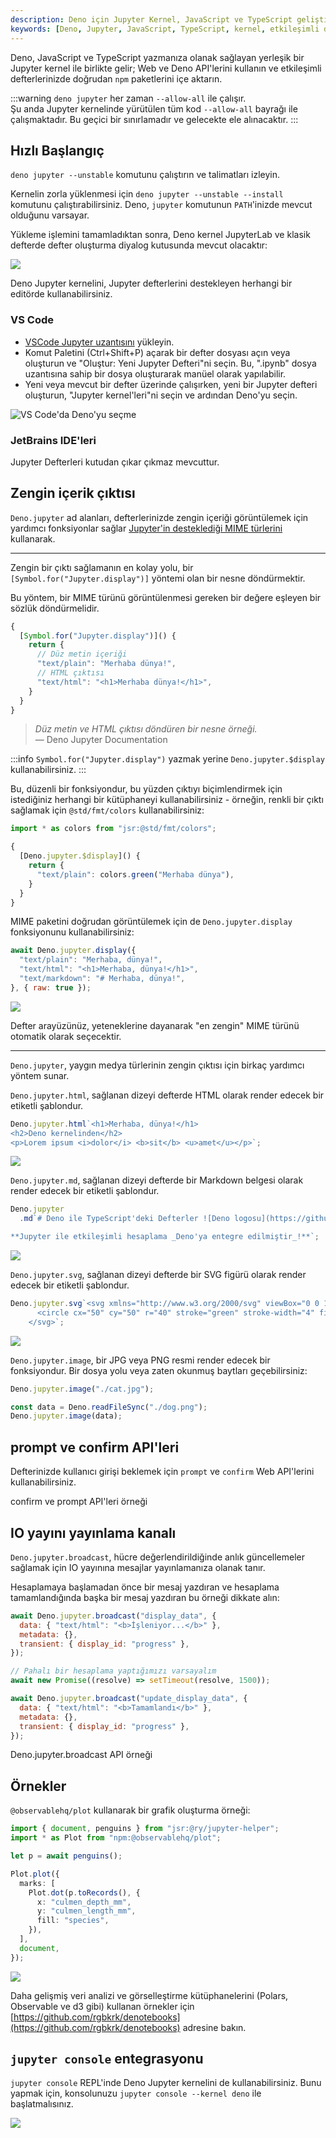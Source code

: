 ```yaml
---
description: Deno için Jupyter Kernel, JavaScript ve TypeScript geliştirme ortamında etkileşimli defterler oluşturmanıza olanak tanır. Deno'nun Jupyter'deki entegrasyonu, zengin içerik çıktıları ve kullanıcı etkileşimi için çeşitli API'lerle donatılmıştır.
keywords: [Deno, Jupyter, JavaScript, TypeScript, kernel, etkileşimli defterler, zengin içerik]
---
```


Deno, JavaScript ve TypeScript yazmanıza olanak sağlayan yerleşik bir Jupyter kernel ile birlikte gelir; Web ve Deno API'lerini kullanın ve etkileşimli defterlerinizde doğrudan `npm` paketlerini içe aktarın.

:::warning 
`deno jupyter` her zaman `--allow-all` ile çalışır.  
Şu anda Jupyter kernelinde yürütülen tüm kod `--allow-all` bayrağı ile çalışmaktadır. Bu geçici bir sınırlamadır ve gelecekte ele alınacaktır.
:::

## Hızlı Başlangıç

`deno jupyter --unstable` komutunu çalıştırın ve talimatları izleyin.

Kernelin zorla yüklenmesi için `deno jupyter --unstable --install` komutunu çalıştırabilirsiniz. Deno, `jupyter` komutunun `PATH`'inizde mevcut olduğunu varsayar.

Yükleme işlemini tamamladıktan sonra, Deno kernel JupyterLab ve klasik defterde defter oluşturma diyalog kutusunda mevcut olacaktır:

![](../../../../images/cikti/denoland/runtime/reference/images/jupyter_notebook.png)

Deno Jupyter kernelini, Jupyter defterlerini destekleyen herhangi bir editörde kullanabilirsiniz.

### VS Code

- [VSCode Jupyter uzantısını](https://marketplace.visualstudio.com/items?itemName=ms-toolsai.jupyter) yükleyin.
- Komut Paletini (Ctrl+Shift+P) açarak bir defter dosyası açın veya oluşturun ve "Oluştur: Yeni Jupyter Defteri"ni seçin. Bu, ".ipynb" dosya uzantısına sahip bir dosya oluşturarak manüel olarak yapılabilir.
- Yeni veya mevcut bir defter üzerinde çalışırken, yeni bir Jupyter defteri oluşturun, "Jupyter kernel'leri"ni seçin ve ardından Deno'yu seçin.

![VS Code'da Deno'yu seçme](https://github.com/denoland/deno-docs/assets/836375/32f0ccc3-35f7-47e5-84f4-17c20a5b5732)

### JetBrains IDE'leri

Jupyter Defterleri kutudan çıkar çıkmaz mevcuttur.

## Zengin içerik çıktısı

`Deno.jupyter` ad alanları, defterlerinizde zengin içeriği görüntülemek için yardımcı fonksiyonlar sağlar [Jupyter'in desteklediği MIME türlerini](https://docs.jupyter.org/en/latest/reference/mimetype.html) kullanarak.

---

Zengin bir çıktı sağlamanın en kolay yolu, bir `[Symbol.for("Jupyter.display")]` yöntemi olan bir nesne döndürmektir.

Bu yöntem, bir MIME türünü görüntülenmesi gereken bir değere eşleyen bir sözlük döndürmelidir.

```ts
{
  [Symbol.for("Jupyter.display")]() {
    return {
      // Düz metin içeriği
      "text/plain": "Merhaba dünya!",
      // HTML çıktısı
      "text/html": "<h1>Merhaba dünya!</h1>",
    }
  }
}
```

> _Düz metin ve HTML çıktısı döndüren bir nesne örneği._  
> — Deno Jupyter Documentation

:::info
`Symbol.for("Jupyter.display")` yazmak yerine `Deno.jupyter.$display` kullanabilirsiniz.
:::

Bu, düzenli bir fonksiyondur, bu yüzden çıktıyı biçimlendirmek için istediğiniz herhangi bir kütüphaneyi kullanabilirsiniz - örneğin, renkli bir çıktı sağlamak için `@std/fmt/colors` kullanabilirsiniz:

```ts
import * as colors from "jsr:@std/fmt/colors";

{
  [Deno.jupyter.$display]() {
    return {
      "text/plain": colors.green("Merhaba dünya"),
    }
  }
}
```

MIME paketini doğrudan görüntülemek için de `Deno.jupyter.display` fonksiyonunu kullanabilirsiniz:

```js
await Deno.jupyter.display({
  "text/plain": "Merhaba, dünya!",
  "text/html": "<h1>Merhaba, dünya!</h1>",
  "text/markdown": "# Merhaba, dünya!",
}, { raw: true });
```

![](../../../../images/cikti/denoland/runtime/reference/images/jupyter-display.png)

Defter arayüzünüz, yeteneklerine dayanarak "en zengin" MIME türünü otomatik olarak seçecektir.

---

`Deno.jupyter`, yaygın medya türlerinin zengin çıktısı için birkaç yardımcı yöntem sunar.

`Deno.jupyter.html`, sağlanan dizeyi defterde HTML olarak render edecek bir etiketli şablondur.

```js
Deno.jupyter.html`<h1>Merhaba, dünya!</h1>
<h2>Deno kernelinden</h2>
<p>Lorem ipsum <i>dolor</i> <b>sit</b> <u>amet</u></p>`;
```

![](../../../../images/cikti/denoland/runtime/reference/images/jupyter-html.png)

`Deno.jupyter.md`, sağlanan dizeyi defterde bir Markdown belgesi olarak render edecek bir etiketli şablondur.

```js
Deno.jupyter
  .md`# Deno ile TypeScript'deki Defterler ![Deno logosu](https://github.com/denoland.png?size=32)

**Jupyter ile etkileşimli hesaplama _Deno'ya entegre edilmiştir_!**`;
```

![](../../../../images/cikti/denoland/runtime/reference/images/jupyter-md.png)

`Deno.jupyter.svg`, sağlanan dizeyi defterde bir SVG figürü olarak render edecek bir etiketli şablondur.

```js
Deno.jupyter.svg`<svg xmlns="http://www.w3.org/2000/svg" viewBox="0 0 100 100">
      <circle cx="50" cy="50" r="40" stroke="green" stroke-width="4" fill="yellow" />
    </svg>`;
```

![](../../../../images/cikti/denoland/runtime/reference/images/jupyter-svg.png)

`Deno.jupyter.image`, bir JPG veya PNG resmi render edecek bir fonksiyondur. Bir dosya yolu veya zaten okunmuş baytları geçebilirsiniz:

```js
Deno.jupyter.image("./cat.jpg");

const data = Deno.readFileSync("./dog.png");
Deno.jupyter.image(data);
```

## prompt ve confirm API'leri

Defterinizde kullanıcı girişi beklemek için `prompt` ve `confirm` Web API'lerini kullanabilirsiniz.





confirm ve prompt API'leri örneği



## IO yayını yayınlama kanalı

`Deno.jupyter.broadcast`, hücre değerlendirildiğinde anlık güncellemeler sağlamak için IO yayınına mesajlar yayınlamanıza olanak tanır.

Hesaplamaya başlamadan önce bir mesaj yazdıran ve hesaplama tamamlandığında başka bir mesaj yazdıran bu örneği dikkate alın:

```js
await Deno.jupyter.broadcast("display_data", {
  data: { "text/html": "<b>İşleniyor...</b>" },
  metadata: {},
  transient: { display_id: "progress" },
});

// Pahalı bir hesaplama yaptığımızı varsayalım
await new Promise((resolve) => setTimeout(resolve, 1500));

await Deno.jupyter.broadcast("update_display_data", {
  data: { "text/html": "<b>Tamamlandı</b>" },
  metadata: {},
  transient: { display_id: "progress" },
});
```





Deno.jupyter.broadcast API örneği



## Örnekler

`@observablehq/plot` kullanarak bir grafik oluşturma örneği:

```ts
import { document, penguins } from "jsr:@ry/jupyter-helper";
import * as Plot from "npm:@observablehq/plot";

let p = await penguins();

Plot.plot({
  marks: [
    Plot.dot(p.toRecords(), {
      x: "culmen_depth_mm",
      y: "culmen_length_mm",
      fill: "species",
    }),
  ],
  document,
});
```

![](../../../../images/cikti/denoland/runtime/reference/images/jupyter-plot.png)

Daha gelişmiş veri analizi ve görselleştirme kütüphanelerini (Polars, Observable ve d3 gibi) kullanan örnekler için [https://github.com/rgbkrk/denotebooks](https://github.com/rgbkrk/denotebooks) adresine bakın.

## `jupyter console` entegrasyonu

`jupyter console` REPL'inde Deno Jupyter kernelini de kullanabilirsiniz. Bunu yapmak için, konsolunuzu `jupyter console --kernel deno` ile başlatmalısınız.

![](../../../../images/cikti/denoland/runtime/reference/images/jupyter-cli.gif)